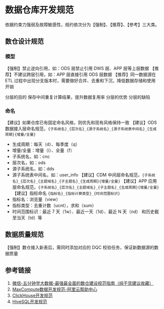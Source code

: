 # 数据仓库开发规范

依据约束力强弱及故障敏感性，规约依次分为【强制】、【推荐】、【参考】三大类。

## 数仓设计规范

### 模型

【强制】禁止逆向引用，如：ODS 层禁止引用 DWS 层、APP 层等上层数据
【推荐】不建议跨层引用，如：APP 层直接引用 ODS 层数据
【推荐】同一数据源在 ETL 过程中出现分支版本时，需要做好合并、去重和下沉，降低数据存储和使用开销

分层的目的
保存中间重复计算结果，提升数据复用率
分层的优势
分层的缺陷

### 命名

【建议】如果仓库已有固定命名风格，则优先和现有风格保持一致
【建议】ODS 数据接入层命名规范，`{子系统名}_{层次名}_{源子系统名}_{源子系统表中间名}_{生成周期}{增量/全量}`
- 生成周期：每天（d）、每季度（q）
- 增量/全量：增量（i）、全量（f）
- 子系统名，如：cnc
- 层次名，如：ods
- 源子系统名，如：dds
- 源子系统表中间名，如：user_info
【建议】CDM 中间层命名规范，`{子系统名}_{层次名}_{主题域名}_{子主题名}_{生成周期}{增量/全量}`
【建议】APP 应用层命名规范，`{子系统名}_{层次名}_{主题域名}_{子主题名}_{生成周期}{增量/全量}`
【建议】指标命名 `{指标名}_{指标计算类型}_{时间范围标识}`
- 指标名：浏览量（view）
- 指标类型：去重计数（ucnt），求和（sum）
- 时间范围标识：最近 7 天（1w）、最近一天（1d）、最近 N 天（nd） 和历史截至当天（td）等

## 数据质量规范

【强制】数仓接入新表后，需同时添加对应的 DQC 校验任务，保证新数据源的数据质量

## 参考链接

1. [微信-五分钟学大数据-最强最全面的数仓建设规范指南（纯干货建议收藏）](https://mp.weixin.qq.com/s/knlITkxLvHRy3Aq5RFXl_w)
2. [MaxCompute数据开发规范-阿里云帮助中心](https://help.aliyun.com/zh/maxcompute/maxcompute-data-development-specifications?spm=a2c4g.11186623.0.0.70591920Y06vCu#concept-226673)
3. [ClickHouse开发规范](work/component/Big-Data/ClickHouse/ClickHouse开发规范.md)
4. [HiveSQL开发规范](work/component/Big-Data/Apache-Hive/development/HiveSQL开发规范.md)